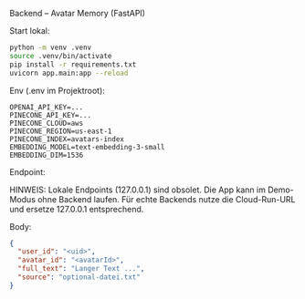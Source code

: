 Backend – Avatar Memory (FastAPI)

Start lokal:

```bash
python -m venv .venv
source .venv/bin/activate
pip install -r requirements.txt
uvicorn app.main:app --reload
```

Env (.env im Projektroot):

```
OPENAI_API_KEY=...
PINECONE_API_KEY=...
PINECONE_CLOUD=aws
PINECONE_REGION=us-east-1
PINECONE_INDEX=avatars-index
EMBEDDING_MODEL=text-embedding-3-small
EMBEDDING_DIM=1536
```

Endpoint:

HINWEIS: Lokale Endpoints (127.0.0.1) sind obsolet. Die App kann im Demo-Modus ohne Backend laufen. Für echte Backends nutze die Cloud-Run-URL und ersetze 127.0.0.1 entsprechend.

Body:

```json
{
  "user_id": "<uid>",
  "avatar_id": "<avatarId>",
  "full_text": "Langer Text ...",
  "source": "optional-datei.txt"
}
```


